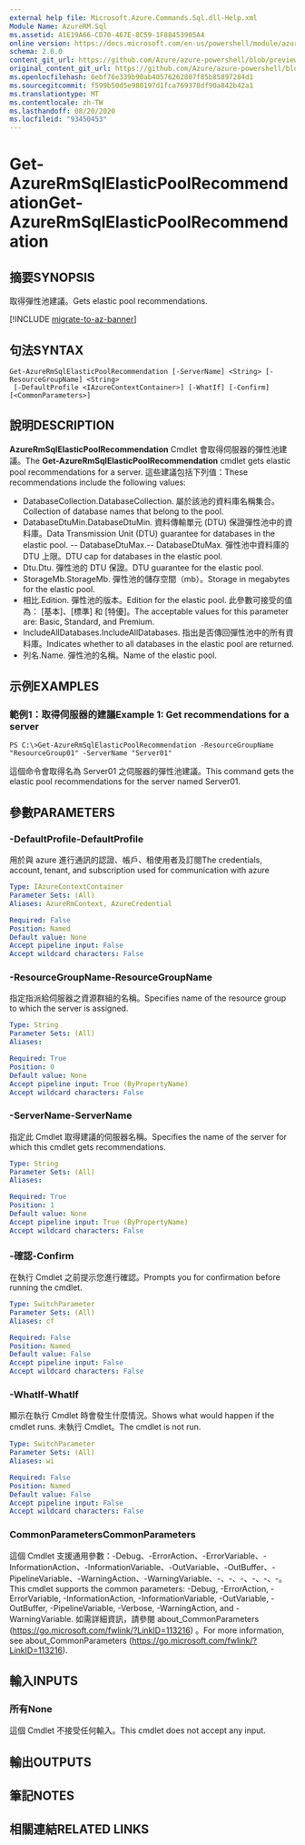 ```yaml
---
external help file: Microsoft.Azure.Commands.Sql.dll-Help.xml
Module Name: AzureRM.Sql
ms.assetid: A1E19A66-CD70-467E-8C59-1F88453905A4
online version: https://docs.microsoft.com/en-us/powershell/module/azurerm.sql/get-azurermsqlelasticpoolrecommendation
schema: 2.0.0
content_git_url: https://github.com/Azure/azure-powershell/blob/preview/src/ResourceManager/Sql/Commands.Sql/help/Get-AzureRmSqlElasticPoolRecommendation.md
original_content_git_url: https://github.com/Azure/azure-powershell/blob/preview/src/ResourceManager/Sql/Commands.Sql/help/Get-AzureRmSqlElasticPoolRecommendation.md
ms.openlocfilehash: 6ebf76e339b90ab40576262807f85b85897284d1
ms.sourcegitcommit: f599b50d5e980197d1fca769378df90a842b42a1
ms.translationtype: MT
ms.contentlocale: zh-TW
ms.lasthandoff: 08/20/2020
ms.locfileid: "93450453"
---
```

# <span data-ttu-id="9e1ff-101">Get-AzureRmSqlElasticPoolRecommendation</span><span class="sxs-lookup"><span data-stu-id="9e1ff-101">Get-AzureRmSqlElasticPoolRecommendation</span></span>

## <span data-ttu-id="9e1ff-102">摘要</span><span class="sxs-lookup"><span data-stu-id="9e1ff-102">SYNOPSIS</span></span>
<span data-ttu-id="9e1ff-103">取得彈性池建議。</span><span class="sxs-lookup"><span data-stu-id="9e1ff-103">Gets elastic pool recommendations.</span></span>

[!INCLUDE [migrate-to-az-banner](../../includes/migrate-to-az-banner.md)]

## <span data-ttu-id="9e1ff-104">句法</span><span class="sxs-lookup"><span data-stu-id="9e1ff-104">SYNTAX</span></span>

```
Get-AzureRmSqlElasticPoolRecommendation [-ServerName] <String> [-ResourceGroupName] <String>
 [-DefaultProfile <IAzureContextContainer>] [-WhatIf] [-Confirm] [<CommonParameters>]
```

## <span data-ttu-id="9e1ff-105">說明</span><span class="sxs-lookup"><span data-stu-id="9e1ff-105">DESCRIPTION</span></span>
<span data-ttu-id="9e1ff-106">**AzureRmSqlElasticPoolRecommendation** Cmdlet 會取得伺服器的彈性池建議。</span><span class="sxs-lookup"><span data-stu-id="9e1ff-106">The **Get-AzureRmSqlElasticPoolRecommendation** cmdlet gets elastic pool recommendations for a server.</span></span>
<span data-ttu-id="9e1ff-107">這些建議包括下列值：</span><span class="sxs-lookup"><span data-stu-id="9e1ff-107">These recommendations include the following values:</span></span>

- <span data-ttu-id="9e1ff-108">DatabaseCollection.</span><span class="sxs-lookup"><span data-stu-id="9e1ff-108">DatabaseCollection.</span></span> <span data-ttu-id="9e1ff-109">屬於該池的資料庫名稱集合。</span><span class="sxs-lookup"><span data-stu-id="9e1ff-109">Collection of database names that belong to the pool.</span></span> 
- <span data-ttu-id="9e1ff-110">DatabaseDtuMin.</span><span class="sxs-lookup"><span data-stu-id="9e1ff-110">DatabaseDtuMin.</span></span> <span data-ttu-id="9e1ff-111">資料傳輸單元 (DTU) 保證彈性池中的資料庫。</span><span class="sxs-lookup"><span data-stu-id="9e1ff-111">Data Transmission Unit (DTU) guarantee for databases in the elastic pool.</span></span> 
 <span data-ttu-id="9e1ff-112">-- DatabaseDtuMax.</span><span class="sxs-lookup"><span data-stu-id="9e1ff-112">-- DatabaseDtuMax.</span></span> <span data-ttu-id="9e1ff-113">彈性池中資料庫的 DTU 上限。</span><span class="sxs-lookup"><span data-stu-id="9e1ff-113">DTU cap for databases in the elastic pool.</span></span> 
- <span data-ttu-id="9e1ff-114">Dtu.</span><span class="sxs-lookup"><span data-stu-id="9e1ff-114">Dtu.</span></span> <span data-ttu-id="9e1ff-115">彈性池的 DTU 保證。</span><span class="sxs-lookup"><span data-stu-id="9e1ff-115">DTU guarantee for the elastic pool.</span></span> 
- <span data-ttu-id="9e1ff-116">StorageMb.</span><span class="sxs-lookup"><span data-stu-id="9e1ff-116">StorageMb.</span></span> <span data-ttu-id="9e1ff-117">彈性池的儲存空間（mb）。</span><span class="sxs-lookup"><span data-stu-id="9e1ff-117">Storage in megabytes for the elastic pool.</span></span> 
- <span data-ttu-id="9e1ff-118">相比.</span><span class="sxs-lookup"><span data-stu-id="9e1ff-118">Edition.</span></span> <span data-ttu-id="9e1ff-119">彈性池的版本。</span><span class="sxs-lookup"><span data-stu-id="9e1ff-119">Edition for the elastic pool.</span></span> <span data-ttu-id="9e1ff-120">此參數可接受的值為： [基本]、[標準] 和 [特優]。</span><span class="sxs-lookup"><span data-stu-id="9e1ff-120">The acceptable values for this parameter are: Basic, Standard, and Premium.</span></span> 
- <span data-ttu-id="9e1ff-121">IncludeAllDatabases.</span><span class="sxs-lookup"><span data-stu-id="9e1ff-121">IncludeAllDatabases.</span></span> <span data-ttu-id="9e1ff-122">指出是否傳回彈性池中的所有資料庫。</span><span class="sxs-lookup"><span data-stu-id="9e1ff-122">Indicates whether to all databases in the elastic pool are returned.</span></span> 
- <span data-ttu-id="9e1ff-123">列名.</span><span class="sxs-lookup"><span data-stu-id="9e1ff-123">Name.</span></span> <span data-ttu-id="9e1ff-124">彈性池的名稱。</span><span class="sxs-lookup"><span data-stu-id="9e1ff-124">Name of the elastic pool.</span></span>

## <span data-ttu-id="9e1ff-125">示例</span><span class="sxs-lookup"><span data-stu-id="9e1ff-125">EXAMPLES</span></span>

### <span data-ttu-id="9e1ff-126">範例1：取得伺服器的建議</span><span class="sxs-lookup"><span data-stu-id="9e1ff-126">Example 1: Get recommendations for a server</span></span>
```
PS C:\>Get-AzureRmSqlElasticPoolRecommendation -ResourceGroupName "ResourceGroup01" -ServerName "Server01"
```

<span data-ttu-id="9e1ff-127">這個命令會取得名為 Server01 之伺服器的彈性池建議。</span><span class="sxs-lookup"><span data-stu-id="9e1ff-127">This command gets the elastic pool recommendations for the server named Server01.</span></span>

## <span data-ttu-id="9e1ff-128">參數</span><span class="sxs-lookup"><span data-stu-id="9e1ff-128">PARAMETERS</span></span>

### <span data-ttu-id="9e1ff-129">-DefaultProfile</span><span class="sxs-lookup"><span data-stu-id="9e1ff-129">-DefaultProfile</span></span>
<span data-ttu-id="9e1ff-130">用於與 azure 進行通訊的認證、帳戶、租使用者及訂閱</span><span class="sxs-lookup"><span data-stu-id="9e1ff-130">The credentials, account, tenant, and subscription used for communication with azure</span></span>

```yaml
Type: IAzureContextContainer
Parameter Sets: (All)
Aliases: AzureRmContext, AzureCredential

Required: False
Position: Named
Default value: None
Accept pipeline input: False
Accept wildcard characters: False
```

### <span data-ttu-id="9e1ff-131">-ResourceGroupName</span><span class="sxs-lookup"><span data-stu-id="9e1ff-131">-ResourceGroupName</span></span>
<span data-ttu-id="9e1ff-132">指定指派給伺服器之資源群組的名稱。</span><span class="sxs-lookup"><span data-stu-id="9e1ff-132">Specifies name of the resource group to which the server is assigned.</span></span>

```yaml
Type: String
Parameter Sets: (All)
Aliases:

Required: True
Position: 0
Default value: None
Accept pipeline input: True (ByPropertyName)
Accept wildcard characters: False
```

### <span data-ttu-id="9e1ff-133">-ServerName</span><span class="sxs-lookup"><span data-stu-id="9e1ff-133">-ServerName</span></span>
<span data-ttu-id="9e1ff-134">指定此 Cmdlet 取得建議的伺服器名稱。</span><span class="sxs-lookup"><span data-stu-id="9e1ff-134">Specifies the name of the server for which this cmdlet gets recommendations.</span></span>

```yaml
Type: String
Parameter Sets: (All)
Aliases:

Required: True
Position: 1
Default value: None
Accept pipeline input: True (ByPropertyName)
Accept wildcard characters: False
```

### <span data-ttu-id="9e1ff-135">-確認</span><span class="sxs-lookup"><span data-stu-id="9e1ff-135">-Confirm</span></span>
<span data-ttu-id="9e1ff-136">在執行 Cmdlet 之前提示您進行確認。</span><span class="sxs-lookup"><span data-stu-id="9e1ff-136">Prompts you for confirmation before running the cmdlet.</span></span>

```yaml
Type: SwitchParameter
Parameter Sets: (All)
Aliases: cf

Required: False
Position: Named
Default value: False
Accept pipeline input: False
Accept wildcard characters: False
```

### <span data-ttu-id="9e1ff-137">-WhatIf</span><span class="sxs-lookup"><span data-stu-id="9e1ff-137">-WhatIf</span></span>
<span data-ttu-id="9e1ff-138">顯示在執行 Cmdlet 時會發生什麼情況。</span><span class="sxs-lookup"><span data-stu-id="9e1ff-138">Shows what would happen if the cmdlet runs.</span></span>
<span data-ttu-id="9e1ff-139">未執行 Cmdlet。</span><span class="sxs-lookup"><span data-stu-id="9e1ff-139">The cmdlet is not run.</span></span>

```yaml
Type: SwitchParameter
Parameter Sets: (All)
Aliases: wi

Required: False
Position: Named
Default value: False
Accept pipeline input: False
Accept wildcard characters: False
```

### <span data-ttu-id="9e1ff-140">CommonParameters</span><span class="sxs-lookup"><span data-stu-id="9e1ff-140">CommonParameters</span></span>
<span data-ttu-id="9e1ff-141">這個 Cmdlet 支援通用參數：-Debug、-ErrorAction、-ErrorVariable、-InformationAction、-InformationVariable、-OutVariable、-OutBuffer、-PipelineVariable、-WarningAction、-WarningVariable、-、-、-、-、-、-。</span><span class="sxs-lookup"><span data-stu-id="9e1ff-141">This cmdlet supports the common parameters: -Debug, -ErrorAction, -ErrorVariable, -InformationAction, -InformationVariable, -OutVariable, -OutBuffer, -PipelineVariable, -Verbose, -WarningAction, and -WarningVariable.</span></span> <span data-ttu-id="9e1ff-142">如需詳細資訊，請參閱 about_CommonParameters (https://go.microsoft.com/fwlink/?LinkID=113216) 。</span><span class="sxs-lookup"><span data-stu-id="9e1ff-142">For more information, see about_CommonParameters (https://go.microsoft.com/fwlink/?LinkID=113216).</span></span>

## <span data-ttu-id="9e1ff-143">輸入</span><span class="sxs-lookup"><span data-stu-id="9e1ff-143">INPUTS</span></span>

### <span data-ttu-id="9e1ff-144">所有</span><span class="sxs-lookup"><span data-stu-id="9e1ff-144">None</span></span>
<span data-ttu-id="9e1ff-145">這個 Cmdlet 不接受任何輸入。</span><span class="sxs-lookup"><span data-stu-id="9e1ff-145">This cmdlet does not accept any input.</span></span>

## <span data-ttu-id="9e1ff-146">輸出</span><span class="sxs-lookup"><span data-stu-id="9e1ff-146">OUTPUTS</span></span>

## <span data-ttu-id="9e1ff-147">筆記</span><span class="sxs-lookup"><span data-stu-id="9e1ff-147">NOTES</span></span>

## <span data-ttu-id="9e1ff-148">相關連結</span><span class="sxs-lookup"><span data-stu-id="9e1ff-148">RELATED LINKS</span></span>
